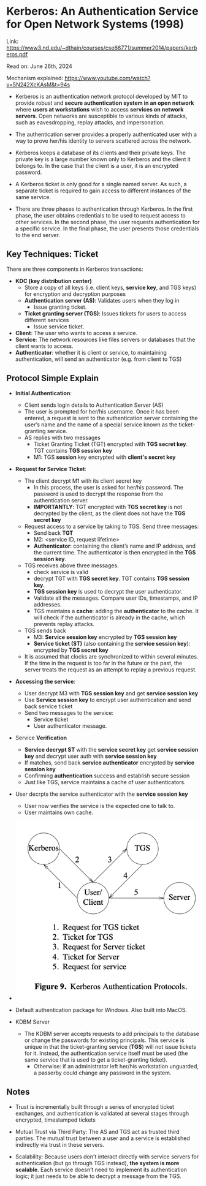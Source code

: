 # Kerberos: An Authentication Service for Open Network Systems (1998) 

Link: https://www3.nd.edu/~dthain/courses/cse66771/summer2014/papers/kerberos.pdf

Read on: June 26th, 2024

Mechanism explained: https://www.youtube.com/watch?v=5N242XcKAsM&t=94s

* Kerberos is an authentication network protocol developed by MIT to provide robust and **secure authentication system in an open network** where **users at workstations** wish to access **services on network servers**. Open networks are susceptible to various kinds of attacks, such as eavesdropping, replay attacks, and impersonation. 


* The authentication server provides a properly authenticated user with a way to prove her/his identity to servers scattered across the network.


* Kerberos keeps a database of its clients and their private keys. The private key is a large number known only to Kerberos and the client it belongs to. In the case that the client is a user, it is an encrypted password.

* A Kerberos ticket is only good for a single named server. As such, a separate ticket is required to gain access to different instances of the same service.

* There are three phases to authentication through Kerberos. In the first phase, the user obtains credentials to be used to request access to other services. In the second phase, the user requests authentication for a specific service. In the final phase, the user presents those credentials to the end server.

## Key Techniques: Ticket  
There are three components in Kerberos transactions: 
* **KDC (key distribution center)**
  *  Store a copy of all keys (i.e. client keys, **service key**, and TGS keys) for encryption and decryption purposes
  *  **Authentication server (AS)**: Validates users when they log in
     *  Issue granting ticket.  
  *  **Ticket granting server (TGS)**: Issues tickets for users to access different services
     *  Issue service ticket. 
* **Client**: The user who wants to access a service.
* **Service**: The network resources like files servers or databases that the client wants to access.
* **Authenticator**: whether it is client or service, to maintaining authentication, will send an authenticator (e.g. from client to TGS) 

## Protocol Simple Explain 
* **Initial Authentication**:
    * Client sends login details to Authentication Server (AS)
    * The user is prompted for her/his username. Once it has been entered, a request is sent to the authentication server containing the user’s name and the name of a special service known as the ticket-granting service.
    * AS replies with two messages
       * Ticket Granting Ticket (TGT) encrypted with **TGS secret key**. TGT contains **TGS session key**
       * M1: TGS **session** key encrypted with **client's secret key**
* **Request for Service Ticket**:
    * The client decrypt M1 with its client secret key
      * In this process, the user is asked for her/his password. The password is used to decrypt the response from the authentication server. 
      * **IMPORTANTLY**: TGT encrypted with **TGS secret key** is not decrypted by the client, as the client does not have the **TGS secret key**
    * Request access to a service by taking to TGS. Send three messages: 
        * Send back **TGT**
        * M2: <service ID, request lifetime>
        * **Authenticator**: containing the client’s name and IP address, and the current time. The authenticator is then encrypted in the **TGS session key**.
    * TGS receives above three messages.
        * check service is valid
        * decrypt TGT with **TGS secret key**. TGT contains **TGS session key**. 
        * **TGS session key** is used to decrypt the user authenticator.
        * Validate all the messages. Compare user IDs, timestamps, and IP addresses. 
        * TGS maintains a **cache**: adding the **authenticator** to the cache. It will check if the authenticator is already in the cache, which prevents replay attacks. 
    * TGS sends back
        * M3: **Service session key** encrypted by **TGS session key**
        * **Service ticket (ST)** (also containing the **service session key**): encrypted by **TGS secret key**
    * It is assumed that clocks are synchronized to within several minutes. If the time in the request is too far in the future or the past, the server treats the request as an attempt to replay a previous request.
* **Accessing the service**:
    * User decrypt M3 with **TGS session key** and get **service session key**
    * Use **Service session key** to encrypt user authentication and send back service ticket
    * Send two messages to the service:
      * Service ticket
      * User authenticator message. 
* Service **Verification**
    * **Service decrypt ST** with the **service secret key** get **service session key** and decrypt user auth with **service session key**
    * If matches, send back **service authenticator** encrypted by **service session key**
    * Confirming **authentication** success and establish secure session
    * Just like TGS, service maintains a cache of user authenticators. 
* User decrpts the service authenticator with the **service session key**
   * User now verifies the service is the expected one to talk to. 
   * User maintains own cache. 
* ![keberos](images/56-kerberos/keberos-auth-protocol.png)
* Default authentication package for Windows. Also built into MacOS. 

* KDBM Server
  *  The KDBM server accepts requests to add principals to the database or change the passwords for existing principals. This service is unique in that the ticket-granting service (**TGS**) will not issue tickets for it. Instead, the authentication service itself must be used (the same service that is used to get a ticket-granting ticket).
     *  Otherwise: if an administrator left her/his workstation unguarded, a passerby could change any password in the system.

## Notes 
* Trust is incrementally built through a series of encrypted ticket exchanges, and authentication is validated at several stages through encrypted, timestamped tickets

* Mutual Trust via Third Party: The AS and TGS act as trusted third parties. The mutual trust between a user and a service is established indirectly via trust in these servers.

* Scalability: Because users don't interact directly with service servers for authentication (but go through TGS instead), **the system is more scalable**. Each service doesn’t need to implement its authentication logic; it just needs to be able to decrypt a message from the TGS.
